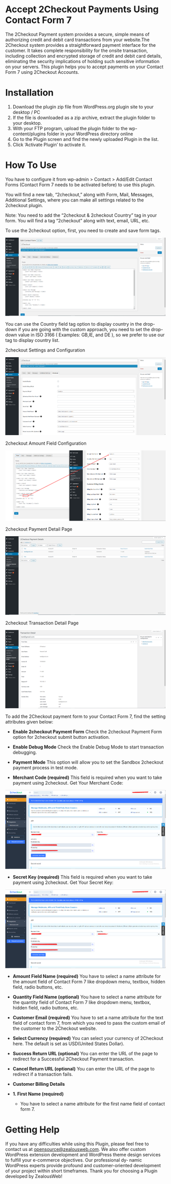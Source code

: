 # Accept 2Checkout Payments Using Contact Form 7
The 2Checkout Payment system provides a secure, simple means of authorizing credit and debit card transactions from your website.The 2Checkout system provides a straightforward payment interface for the customer. It takes complete responsibility for the onsite transaction, including collection and encrypted storage of credit and debit card details, eliminating the security implications of holding such sensitive information on your servers.
This plugin helps you to accept payments on your Contact Form 7 using 2Checkout Accounts.

# Installation
1. Download the plugin zip file from WordPress.org plugin site to your desktop / PC
2. If the file is downloaded as a zip archive, extract the plugin folder to your desktop.
3. With your FTP program, upload the plugin folder to the wp-content/plugins folder in your WordPress directory online
4. Go to the Plugin screen and find the newly uploaded Plugin in the list.
5. Click ‘Activate Plugin’ to activate it.

# How To Use
You have to configure it from wp-admin > Contact > Add/Edit Contact Forms (Contact Form 7 needs to be activated before) to use this plugin.

You will find a new tab, “2checkout,” along with Form, Mail, Messages, Additional Settings, where you can make all settings related to the 2checkout plugin.

Note: You need to add the “2checkout & 2checkout Country” tag in your form. You will find a tag “2checkout” along with text, email, URL, etc.

To use the 2checkout option, first, you need to create and save form tags.

![Screenshot](resources/img/image-1.png)

You can use the Country field tag option to display country in the drop-down if you are going with the custom approach, you need to set the drop-down value in ISO 3166 ( Examples: GB,IE, and DE ), so we prefer to use our tag to display country list.

2checkout Settings and Configuration

![Screenshot](resources/img/image-2.png)

2checkout Amount Field Configuration

![Screenshot](resources/img/image-3.png)

2checkout Payment Detail Page

![Screenshot](resources/img/image-4.png)

2checkout Transaction Detail Page

![Screenshot](resources/img/image-5.png)

To add the 2Checkout payment form to your Contact Form 7, find the setting attributes given below:

- **Enable 2checkout Payment Form**
 Check the 2checkout Payment Form option for 2checkout submit button activation.
 
 - **Enable Debug Mode**
 Check the Enable Debug Mode to start transaction debugging.
 
  - **Payment Mode**
 This option will allow you to set the Sandbox 2checkout payment process in test mode.
 
 - **Merchant Code (required)**
 This field is required when you want to take payment using 2checkout.
 Get Your Merchant Code:
 
![Screenshot](resources/img/image-6.png)

- **Secret Key (required)**
 This field is required when you want to take payment using 2checkout.
Get Your Secret Key:

![Screenshot](resources/img/image-7.png)

 - **Amount Field Name (required)**
 You have to select a name attribute for the amount field of Contact Form 7 like dropdown menu, textbox, hidden field, radio buttons, etc.
 
 - **Quantity Field Name (optional)**
 You have to select a name attribute for the quantity field of Contact Form 7 like dropdown menu, textbox, hidden field, radio buttons, etc.
 
 - **Customer Email (required)**
 You have to set a name attribute for the text field of contact form 7, from which you need to pass the custom email of the customer to the 2Checkout website.
 
 - **Select Currency (required)**
 You can select your currency of 2Checkout here. The default is set as USD(United States Dollar).
 
  - **Success Return URL (optional)**
 You can enter the URL of the page to redirect for a Successful 2Checkout Payment transaction.
 
 - **Cancel Return URL (optional)**
 You can enter the URL of the page to redirect if a transaction fails.

- **Customer Billing Details**

- **1. First Name (required)**
  - You have to select a name attribute for the first name field of contact form 7.
 
 
# Getting Help
If you have any difficulties while using this Plugin, please feel free to contact us at opensource@zealousweb.com. We also offer custom WordPress extension development and WordPress theme design services to fulfill your e-commerce objectives. Our professional dy‐ namic WordPress experts provide profound and customer-oriented development of your project within short timeframes. Thank you for choosing a Plugin developed by ZealousWeb!
